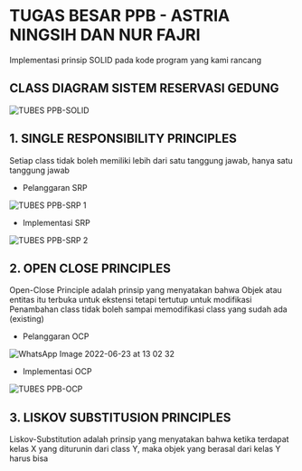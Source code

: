 # TUGAS BESAR PPB - ASTRIA NINGSIH DAN NUR FAJRI

Implementasi prinsip SOLID pada kode program yang kami rancang

## CLASS DIAGRAM SISTEM RESERVASI GEDUNG

![TUBES PPB-SOLID](https://user-images.githubusercontent.com/79297875/175224814-8b3bb287-e86d-4add-9d28-068afae77864.png)

## 1. SINGLE RESPONSIBILITY PRINCIPLES
Setiap class tidak boleh memiliki lebih dari satu tanggung jawab, hanya satu tanggung jawab
- Pelanggaran SRP

![TUBES PPB-SRP 1](https://user-images.githubusercontent.com/79297875/175225306-c6f616c7-745d-4187-8480-11b9bf78a18a.png)

- Implementasi SRP

![TUBES PPB-SRP 2](https://user-images.githubusercontent.com/79297875/175225591-febc5e53-ca8c-42df-8824-8aa1f79306c8.png)

## 2. OPEN CLOSE PRINCIPLES
Open-Close Principle adalah prinsip yang menyatakan bahwa Objek atau entitas itu terbuka untuk ekstensi tetapi tertutup untuk modifikasi
Penambahan class tidak boleh sampai memodifikasi class yang sudah ada (existing)
- Pelanggaran OCP

![WhatsApp Image 2022-06-23 at 13 02 32](https://user-images.githubusercontent.com/79297875/175226517-358b4a83-a46e-4f50-9aff-97be7ba5ec45.jpeg)

- Implementasi OCP

![TUBES PPB-OCP](https://user-images.githubusercontent.com/79297875/175225789-e002e430-3477-4642-ab77-f04edb357474.png)

## 3. LISKOV SUBSTITUSION PRINCIPLES 
Liskov-Substitution adalah prinsip yang menyatakan bahwa ketika terdapat kelas X yang diturunin dari class Y, maka objek yang berasal dari kelas Y harus bisa 
